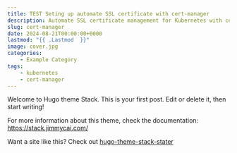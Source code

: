 ```yaml
---
title: TEST Seting up automate SSL certificate with cert-manager
description: Automate SSL certificate management for Kubernetes with cert-manager
slug: cert-manager
date: 2024-08-21T00:00:00+0000
lastmod: "{{ .Lastmod  }}"
image: cover.jpg
categories:
    - Example Category
tags:
    - kubernetes
    - cert-manager
---
```


Welcome to Hugo theme Stack. This is your first post. Edit or delete it, then start writing!

For more information about this theme, check the documentation: https://stack.jimmycai.com/

Want a site like this? Check out [hugo-theme-stack-stater](https://github.com/CaiJimmy/hugo-theme-stack-starter)
